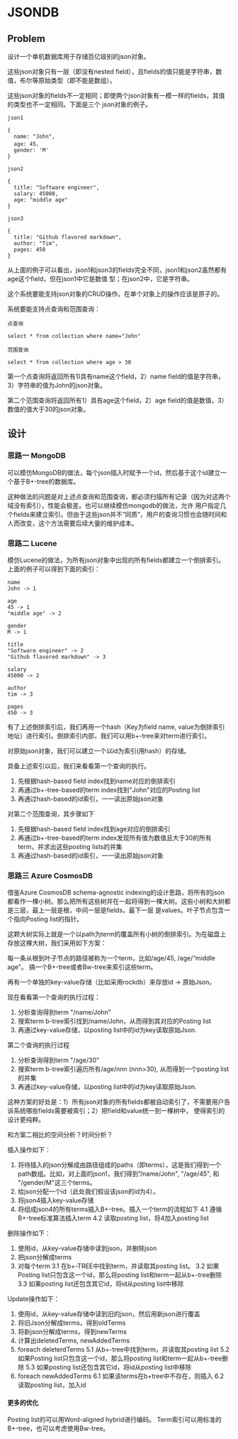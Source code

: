 # JSONDB

## Problem

设计一个单机数据库用于存储百亿级别的json对象。

这些json对象只有一层（即没有nested field），且fields的值只能是字符串，数值，布尔等原始类型（即不能是数组）。

这些json对象的fields不一定相同；即使两个json对象有一模一样的fields，其值的类型也不一定相同。下面是三个
json对象的例子。

```
json1

{
  name: "John",
  age: 45，
  gender: 'M'
}

json2

{
  title: "Software engineer",
  salary: 45000,
  age: "middle age"
}

json3

{
  title: "Github flavored markdown",
  author: "Tim",
  pages: 450
}
```

从上面的例子可以看出，json1和json3的fields完全不同，json1和json2虽然都有age这个field，但在json1中它是数值
型；在json2中，它是字符串。  

这个系统要能支持json对象的CRUD操作。在单个对象上的操作应该是原子的。

系统要能支持点查询和范围查询：

```
点查询

select * from collection where name="John"

范围查询

select * from collection where age > 30

```

第一个点查询将返回所有1)具有name这个field，2）name field的值是字符串，3）字符串的值为John的json对象。

第二个范围查询将返回所有1）具有age这个field，2）age field的值是数值，3）数值的值大于30的json对象。

## 设计
### 思路一 MongoDB
可以模仿MongoDB的做法，每个json插入时赋予一个id，然后基于这个id建立一个基于B+-tree的数据库。

这种做法的问题是对上述点查询和范围查询，都必须扫描所有记录（因为对这两个域没有索引），性能会极差。也可以继续模仿mongodb的做法，允许
用户指定几个fields来建立索引。但由于这些json并不“同质”，用户的查询习惯也会随时间和人而改变，这个方法需要后续大量的维护成本。

### 思路二 Lucene
模仿Lucene的做法，为所有json对象中出现的所有fields都建立一个倒排索引。上面的例子可以得到下面的索引：

```
name
John -> 1

age
45 -> 1
"middle age" -> 2

gender
M -> 1

title
"Software engineer" -> 2
"Github flavored markdown" -> 3

salary
45000 -> 2

author
tim -> 3

pages
450 -> 3
```

有了上述倒排索引后，我们再用一个hash（Key为field name, value为倒排索引地址）进行索引。倒排索引内部，我们可以用b+-tree来对term进行索引。

对原始json对象，我们可以建立一个以id为索引(用hash）的存储。

具备上述索引以后，我们来看看第一个查询的执行。
1. 先根据hash-based field index找到name对应的倒排索引
2. 再通过b+-tree-based的term index找到"John"对应的Posting list
3. 再通过hash-based的id索引，一一读出原始json对象


对第二个范围查询，其步骤如下
1. 先根据hash-based field index找到age对应的倒排索引
2. 再通过b+-tree-based的term index发现所有值为数值且大于30的所有term，并求出这些posting lists的并集
3. 再通过hash-based的id索引，一一读出原始json对象

### 思路三 Azure CosmosDB
借鉴Azure CosmosDB schema-agnostic indexing的设计思路，将所有的json都看作一棵小树。那么把所有这些树并在一起将得到一棵大树。这些小树和大树都是三层，最上一层是根，中间一层是fields，最下一层
是values。叶子节点包含一个指向Posting list的指针。

这颗大树实际上就是一个以path为term的覆盖所有小树的倒排索引。为在磁盘上存放这棵大树，我们采用如下方案：

每一条从根到叶子节点的路径被称为一个term，比如/age/45, /age/“middle age"。
搞一个B+-tree或者Bw-tree来索引这些term。

再有一个单独的key-value存储（比如采用rockdb）来存放id -> 原始Json。

现在看看第一个查询的执行过程：
1. 分析查询得到term "/name/John"
2. 搜索term b-tree索引找到/name/John，从而得到其对应的Posting list
3. 再通过key-value存储，以posting list中的id为key读取原始Json.

第二个查询的执行过程
1. 分析查询得到term "/age/30"
2. 搜索term b-tree索引遍历所有/age/nnn (nnn>30), 从而得到一个posting list的并集
3. 再通过key-value存储，以posting list中的id为key读取原始Json.

这种方案的好处是：1）所有json对象的所有fields都被自动索引了，不需要用户告诉系统哪些fields需要被索引；2）把field和value统一到一棵树中，
使得索引的设计更纯粹。

和方案二相比的空间分析？时间分析？

插入操作如下：
1. 将待插入的json分解成由路径组成的paths（即terms），这是我们得到一个path数组。比如，对上面的json1，我们得到”/name/John", "/age/45", 和
"/gender/M"这三个terms。
2. 给json分配一个id（此处我们假设该json的id为4）。
3. 将json4插入key-value存储
4. 将组成json4的所有terms插入B+-tree。插入一个term的流程如下
4.1 遵循B+-tree标准算法插入term
4.2 读取posting list，将4加入posting list

删除操作如下：
1. 使用id，从key-value存储中读到json，并删除json
2. 把json分解成terms
3. 对每个term
3.1 在b+-TREE中找到term，并读取其posting list。
3.2 如果Posting list只包含这一个id，那么将posting list和term一起从b+-tree删除
3.3 如果posting list还包含其它id，将id从posting list中移除

Update操作如下：
1. 使用id，从key-value存储中读到旧的json，然后用新json进行覆盖
2. 将旧Json分解成terms，得到oldTerms
3. 将新json分解成terms，得到newTerms
4. 计算出deletedTerms, newAddedTerms
5. foreach deleterdTerms
5.1 从b+-tree中找到term，并读取其posting list
5.2 如果Posting list只包含这一个id，那么将posting list和term一起从b+-tree删除
5.3 如果posting list还包含其它id，将id从posting list中移除
6. foreach newAddedTerms
6.1 如果该terms在b+tree中不存在，则插入
6.2 读取posting list，加入id

#### 更多的优化
Posting list的可以用Word-aligned hybrid进行编码。
Term索引可以用标准的B+-tree，也可以考虑使用Bw-tree。
